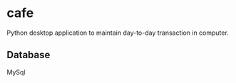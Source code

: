 # cafe
 Python desktop application to maintain day-to-day transaction in computer.
 ## Database
 MySql
